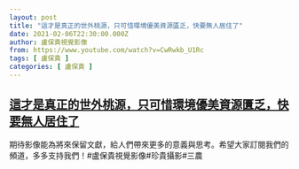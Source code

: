 ```yaml
---
layout: post
title: "這才是真正的世外桃源，只可惜環境優美資源匱乏，快要無人居住了"
date: 2021-02-06T22:30:00.000Z
author: 盧保貴視覺影像
from: https://www.youtube.com/watch?v=CwRwkb_U1Rc
tags: [ 盧保貴 ]
categories: [ 盧保貴 ]
---
```

<!--1612650600000-->
[這才是真正的世外桃源，只可惜環境優美資源匱乏，快要無人居住了](https://www.youtube.com/watch?v=CwRwkb_U1Rc)
------

<div>
期待影像能為將來保留文獻，給人們帶來更多的意義與思考。希望大家訂閱我們的頻道，多多支持我們！#盧保貴視覺影像#珍貴攝影#三農
</div>
